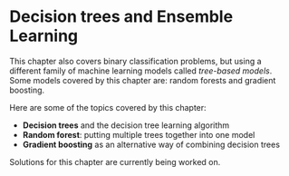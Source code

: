 # Decision trees and Ensemble Learning

This chapter also covers binary classification problems, but using a different family
of machine learning models called *tree-based models*. Some models covered
by this chapter are: random forests and gradient boosting.

Here are some of the topics covered by this chapter:

* **Decision trees** and the decision tree learning algorithm
* **Random forest**: putting multiple trees together into one model
* **Gradient boosting** as an alternative way of combining decision trees

Solutions for this chapter are currently being worked on.